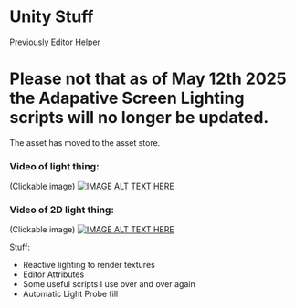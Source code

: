 # Unity Stuff
Previously Editor Helper

# Please not that as of May 12th 2025 the Adapative Screen Lighting scripts will no longer be updated.
The asset has moved to the asset store.

### Video of light thing:
(Clickable image)
[![IMAGE ALT TEXT HERE](https://img.youtube.com/vi/S4rxrnkcLYM/0.jpg)](https://www.youtube.com/watch?v=S4rxrnkcLYM)
### Video of 2D light thing:
(Clickable image)
[![IMAGE ALT TEXT HERE](https://img.youtube.com/vi/hEmKkgZFG54/0.jpg)](https://www.youtube.com/watch?v=hEmKkgZFG54)

Stuff: 
- Reactive lighting to render textures
- Editor Attributes
- Some useful scripts I use over and over again
- Automatic Light Probe fill

